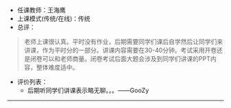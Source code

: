 - 任课教师：王海鹰
- 上课模式(传统/在线)：传统
- 总评：

> 老师上课很认真。平时没有作业，后期需要同学们课后自学然后让同学们来讲课，作为平时分的一部分。讲课内容需要在30-40分钟。考试采用开卷还是闭卷可以和老师商量。闭卷考试后面大题会涉及到同学们讲课的PPT内容，整体难度适中。

- 评价列表：
  - 后期听同学们讲课表示略无聊。。。——GooZy

---